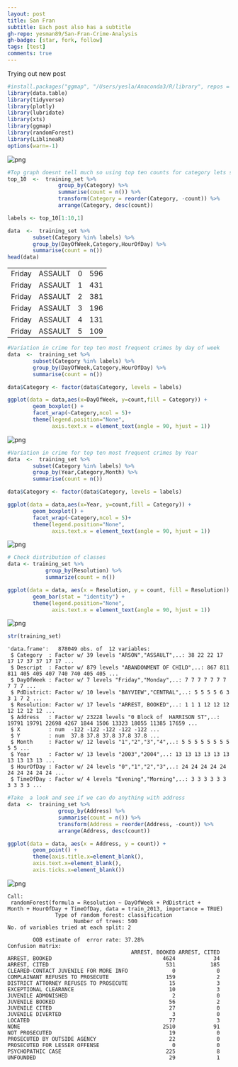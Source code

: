 ```yaml
---
layout: post
title: San Fran
subtitle: Each post also has a subtitle
gh-repo: yesman89/San-Fran-Crime-Analysis
gh-badge: [star, fork, follow]
tags: [test]
comments: true
---
```

Trying out new post


```R
#install.packages("ggmap", "/Users/yesla/Anaconda3/R/library", repos = "http://cran.us.r-project.org" )
library(data.table)
library(tidyverse)
library(plotly)
library(lubridate)
library(xts)
library(ggmap)
library(randomForest)
library(LiblineaR)
options(warn=-1)
```

   


![png](/img/output_8_1.png)



```R
#Top graph doesnt tell much so using top ten counts for category lets see variation in crime by day of weeks
top_10  <-  training_set %>%
                group_by(Category) %>%
                summarise(count = n()) %>%
                transform(Category = reorder(Category, -count)) %>%
                arrange(Category, desc(count))

labels <- top_10[1:10,1]
```


```R
data  <-  training_set %>%
        subset(Category %in% labels) %>%
        group_by(DayOfWeek,Category,HourOfDay) %>%
        summarise(count = n()) 
head(data)
```


<table>
<tbody>
	<tr><td>Friday </td><td>ASSAULT</td><td>0      </td><td>596    </td></tr>
	<tr><td>Friday </td><td>ASSAULT</td><td>1      </td><td>431    </td></tr>
	<tr><td>Friday </td><td>ASSAULT</td><td>2      </td><td>381    </td></tr>
	<tr><td>Friday </td><td>ASSAULT</td><td>3      </td><td>196    </td></tr>
	<tr><td>Friday </td><td>ASSAULT</td><td>4      </td><td>131    </td></tr>
	<tr><td>Friday </td><td>ASSAULT</td><td>5      </td><td>109    </td></tr>
</tbody>
</table>




```R
#Variation in crime for top ten most frequent crimes by day of week
data  <-  training_set %>%
        subset(Category %in% labels) %>%
        group_by(DayOfWeek,Category,HourOfDay) %>%
        summarise(count = n()) 

data$Category <- factor(data$Category, levels = labels)

ggplot(data = data,aes(x=DayOfWeek, y=count,fill = Category)) + 
        geom_boxplot() + 
        facet_wrap(~Category,ncol = 5)+
        theme(legend.position="None",
              axis.text.x = element_text(angle = 90, hjust = 1))
```




![png](/img/output_11_1.png)



```R
#Variation in crime for top ten most frequent crimes by Year
data  <-  training_set %>%
        subset(Category %in% labels) %>%
        group_by(Year,Category,Month) %>%
        summarise(count = n()) 

data$Category <- factor(data$Category, levels = labels)

ggplot(data = data,aes(x=Year, y=count,fill = Category)) + 
        geom_boxplot() + 
        facet_wrap(~Category,ncol = 5)+
        theme(legend.position="None",
              axis.text.x = element_text(angle = 90, hjust = 1))
```




![png](/img/output_12_1.png)



```R
# Check distribution of classes 
data <- training_set %>%
            group_by(Resolution) %>%
            summarize(count = n())

ggplot(data = data, aes(x = Resolution, y = count, fill = Resolution)) +
        geom_bar(stat = "identity") +
        theme(legend.position="None",
              axis.text.x = element_text(angle = 90, hjust = 1))

```




![png](/img/output_13_1.png)



```R
str(training_set)
```

    'data.frame':	878049 obs. of  12 variables:
     $ Category  : Factor w/ 39 levels "ARSON","ASSAULT",..: 38 22 22 17 17 17 37 37 17 17 ...
     $ Descript  : Factor w/ 879 levels "ABANDONMENT OF CHILD",..: 867 811 811 405 405 407 740 740 405 405 ...
     $ DayOfWeek : Factor w/ 7 levels "Friday","Monday",..: 7 7 7 7 7 7 7 7 7 7 ...
     $ PdDistrict: Factor w/ 10 levels "BAYVIEW","CENTRAL",..: 5 5 5 5 6 3 3 1 7 2 ...
     $ Resolution: Factor w/ 17 levels "ARREST, BOOKED",..: 1 1 1 12 12 12 12 12 12 12 ...
     $ Address   : Factor w/ 23228 levels "0 Block of  HARRISON ST",..: 19791 19791 22698 4267 1844 1506 13323 18055 11385 17659 ...
     $ X         : num  -122 -122 -122 -122 -122 ...
     $ Y         : num  37.8 37.8 37.8 37.8 37.8 ...
     $ Month     : Factor w/ 12 levels "1","2","3","4",..: 5 5 5 5 5 5 5 5 5 5 ...
     $ Year      : Factor w/ 13 levels "2003","2004",..: 13 13 13 13 13 13 13 13 13 13 ...
     $ HourOfDay : Factor w/ 24 levels "0","1","2","3",..: 24 24 24 24 24 24 24 24 24 24 ...
     $ TimeOfDay : Factor w/ 4 levels "Evening","Morning",..: 3 3 3 3 3 3 3 3 3 3 ...
    


```R
#Take  a look and see if we can do anything with address
data  <-  training_set %>%
                group_by(Address) %>%
                summarise(count = n()) %>%
                transform(Address = reorder(Address, -count)) %>%
                arrange(Address, desc(count))

ggplot(data = data, aes(x = Address, y = count)) +
        geom_point() + 
        theme(axis.title.x=element_blank(),
        axis.text.x=element_blank(),
        axis.ticks.x=element_blank())
```




![png](/img/output_15_1.png)


    Call:
     randomForest(formula = Resolution ~ DayOfWeek + PdDistrict +      Month + HourOfDay + TimeOfDay, data = train_2013, importance = TRUE) 
                   Type of random forest: classification
                         Number of trees: 500
    No. of variables tried at each split: 2
    
            OOB estimate of  error rate: 37.28%
    Confusion matrix:
                                           ARREST, BOOKED ARREST, CITED
    ARREST, BOOKED                                   4624            34
    ARREST, CITED                                     531           185
    CLEARED-CONTACT JUVENILE FOR MORE INFO              0             0
    COMPLAINANT REFUSES TO PROSECUTE                  159             2
    DISTRICT ATTORNEY REFUSES TO PROSECUTE             15             3
    EXCEPTIONAL CLEARANCE                              10             3
    JUVENILE ADMONISHED                                 2             0
    JUVENILE BOOKED                                    56             2
    JUVENILE CITED                                     27             0
    JUVENILE DIVERTED                                   3             0
    LOCATED                                            77             3
    NONE                                             2510            91
    NOT PROSECUTED                                     19             0
    PROSECUTED BY OUTSIDE AGENCY                       22             0
    PROSECUTED FOR LESSER OFFENSE                       0             0
    PSYCHOPATHIC CASE                                 225             8
    UNFOUNDED                                          29             1